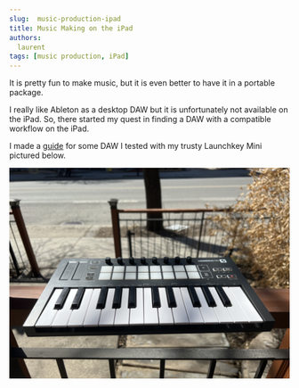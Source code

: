 ```yaml
---
slug:  music-production-ipad 
title: Music Making on the iPad
authors:
  laurent
tags: [music production, iPad]
---
```


It is pretty fun to make music, but it is even better to have it in a portable package.

I really like Ableton as a desktop DAW but it is unfortunately not available on the iPad. So, there started my quest in finding a DAW with a compatible workflow on the iPad.

I made a [guide](/docs/music/ipad-daws-guides) for some DAW I tested with my trusty Launchkey Mini pictured below.

![Launchkey Mini](launch-key-midi.jpg)

